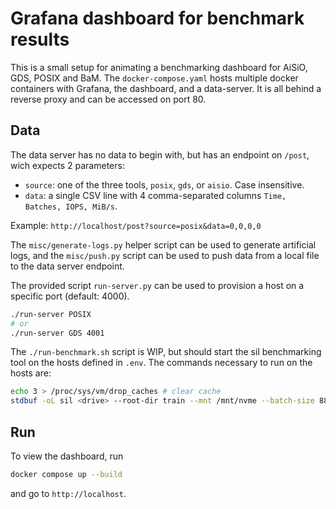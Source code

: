 # Grafana dashboard for benchmark results

This is a small setup for animating a benchmarking dashboard for AiSiO, GDS, POSIX and
BaM. The `docker-compose.yaml` hosts multiple docker containers with Grafana, the
dashboard, and a data-server. It is all behind a reverse proxy and can be accessed on
port 80.

## Data

The data server has no data to begin with, but has an endpoint on `/post`, wich expects
2 parameters:

- `source`: one of the three tools, `posix`, `gds`, or `aisio`.  Case insensitive.
- `data`: a single CSV line with 4 comma-separated columns `Time, Batches, IOPS, MiB/s`.

Example: `http://localhost/post?source=posix&data=0,0,0,0`

The `misc/generate-logs.py` helper script can be used to generate artificial logs, and the
`misc/push.py` script can be used to push data from a local file to the data server
endpoint.

The provided script `run-server.py` can be used to provision a host on a specific port
(default: 4000).

```sh
./run-server POSIX
# or
./run-server GDS 4001
```

The `./run-benchmark.sh` script is WIP, but should start the sil benchmarking tool on the
hosts defined in `.env`. The commands necessary to run on the hosts are:

```sh
echo 3 > /proc/sys/vm/drop_caches # clear cache
stdbuf -oL sil <drive> --root-dir train --mnt /mnt/nvme --batch-size 888 --batches 1000 --backend <gds or posix> > /tmp/data-server/data.csv
```

## Run

To view the dashboard, run

```sh
docker compose up --build
```

and go to `http://localhost`.
